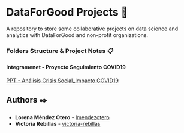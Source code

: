 # DataForGood Projects 🚀
A repository to store some collaborative projects on data science and analytics with DataForGood and non-profit organizations.


### Folders Structure & Project Notes 📋

#### Integramenet - Proyecto Seguimiento COVID19

[PPT - Análisis Crisis Social_Impacto COVID19](https://github.com/lmendezotero/DataForGoodBCN/blob/master/Integramanet/Crisis%20Social%20%26%20COVID19/Analisis%20Crisis%20Social_Impacto%20COVID19%20-%20Integramanet.pdf) 


## Authors ✒️

* **Lorena Méndez Otero** - [lmendezotero](https://github.com/lmendezotero) 
* **Victoria Rebillas** - [victoria-rebillas](https://github.com/victoria-rebillas) 
